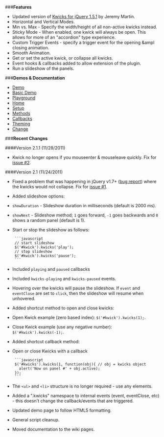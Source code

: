 ###**Features**

* Updated version of [Kwicks for jQuery 1.5.1](http://www.jeremymartin.name/projects.php?project=kwicks) by Jeremy Martin.
* Horizontal and Vertical Modes.
* Min vs. Max - Specify the width/height of all non-active kwicks instead.
* Sticky Mode - When enabled, one kwick will always be open. This allows for more of an "accordion" type experience.
* Custom Trigger Events - specify a trigger event for the opening &ampl closing animation.
* Smooth Animation.
* Get or set the active kwick, or collapse all kwicks.
* Event hooks &amp; callbacks added to allow extension of the plugin.
* Run a slideshow of the panels.

###**Demos &amp; Documentation**
* [Demo](http://mottie.github.com/Kwicks)
* [Basic Demo](http://mottie.github.com/Kwicks/basic.html)
* [Playground](http://jsfiddle.net/Mottie/y5Hty/)
* [Home](https://github.com/Mottie/Kwicks/wiki)
* [Setup](https://github.com/Mottie/Kwicks/wiki/Setup)
* [Methods](https://github.com/Mottie/Kwicks/wiki/Methods)
* [Callbacks](https://github.com/Mottie/Kwicks/wiki/Callbacks)
* [Theming](https://github.com/Mottie/Kwicks/wiki/Theming)
* [Change](https://github.com/Mottie/Kwicks/wiki/Change)

###**Recent Changes**

####Version 2.1.1 (11/28/2011)

* Kwick no longer opens if you mouseenter & mouseleave quickly. Fix for [issue #2](https://github.com/Mottie/Kwicks/issues/2).

####Version 2.1 (11/24/2011)

* Fixed a problem that was happening in jQuery v1.7+ ([bug report](https://github.com/Mottie/Kwicks/issues/1)) where the kwicks would not collapse. Fix for [issue #1](https://github.com/Mottie/Kwicks/issues/1).
* Added slideshow options:
 * `showDuration` - Slideshow duration in milliseconds (default is 2000 ms).
 * `showNext` - Slideshow method; `1` goes forward, `-1` goes backwards and `0` shows a random panel (default is 1).
 * Start or stop the slideshow as follows:

        ```javascript
        // start slideshow
        $('#kwick').kwicks('play');
        // stop slideshow
        $('#kwick').kwicks('pause');
        ```

 * Included `playing` and `paused` callbacks
 * Included `kwicks-playing` and `kwicks-paused` events.
 * Hovering over the kwicks will pause the slideshow. If `event` and `eventClose` are set to `click`, then the slideshow will resume when unhovered.
* Added shortcut method to open and close kwicks:
 * Open Kwick example (zero based index): `$('#kwick').kwicks(1);`.
 * Close Kwick example (use any negative number): `$('#kwick').kwicks(-1);`.
* Added shortcut callback method:
 * Open or close Kwicks with a callback

        ```javascript
        $('#kwicks').kwicks(1, function(obj){ // obj = kwicks object
          alert('Now on panel #' + obj.active);
        });
        ```

* The `<ul>` and `<li>` structure is no longer required - use any elements.
* Added a ".kwicks" namespace to internal events (event, eventClose, etc) - this doesn't change the callback/events that are triggered.
* Updated demo page to follow HTML5 formatting.
* General script cleanup.
* Moved documentation to the wiki pages.
